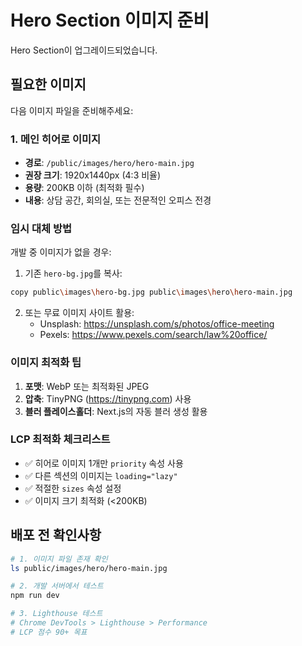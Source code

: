 # Hero Section 이미지 준비

Hero Section이 업그레이드되었습니다.

## 필요한 이미지

다음 이미지 파일을 준비해주세요:

### 1. 메인 히어로 이미지
- **경로**: `/public/images/hero/hero-main.jpg`
- **권장 크기**: 1920x1440px (4:3 비율)
- **용량**: 200KB 이하 (최적화 필수)
- **내용**: 상담 공간, 회의실, 또는 전문적인 오피스 전경

### 임시 대체 방법

개발 중 이미지가 없을 경우:

1. 기존 `hero-bg.jpg`를 복사:
```bash
copy public\images\hero-bg.jpg public\images\hero\hero-main.jpg
```

2. 또는 무료 이미지 사이트 활용:
   - Unsplash: https://unsplash.com/s/photos/office-meeting
   - Pexels: https://www.pexels.com/search/law%20office/

### 이미지 최적화 팁

1. **포맷**: WebP 또는 최적화된 JPEG
2. **압축**: TinyPNG (https://tinypng.com) 사용
3. **블러 플레이스홀더**: Next.js의 자동 블러 생성 활용

### LCP 최적화 체크리스트

- ✅ 히어로 이미지 1개만 `priority` 속성 사용
- ✅ 다른 섹션의 이미지는 `loading="lazy"`
- ✅ 적절한 `sizes` 속성 설정
- ✅ 이미지 크기 최적화 (<200KB)

## 배포 전 확인사항

```bash
# 1. 이미지 파일 존재 확인
ls public/images/hero/hero-main.jpg

# 2. 개발 서버에서 테스트
npm run dev

# 3. Lighthouse 테스트
# Chrome DevTools > Lighthouse > Performance
# LCP 점수 90+ 목표
```
